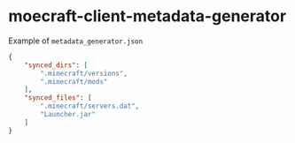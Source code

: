 # moecraft-client-metadata-generator

Example of `metadata_generator.json`

```json
{
    "synced_dirs": [
        ".minecraft/versions",
        ".minecraft/mods"
    ],
    "synced_files": [
        ".minecraft/servers.dat",
        "Launcher.jar"
    ]
}
```
